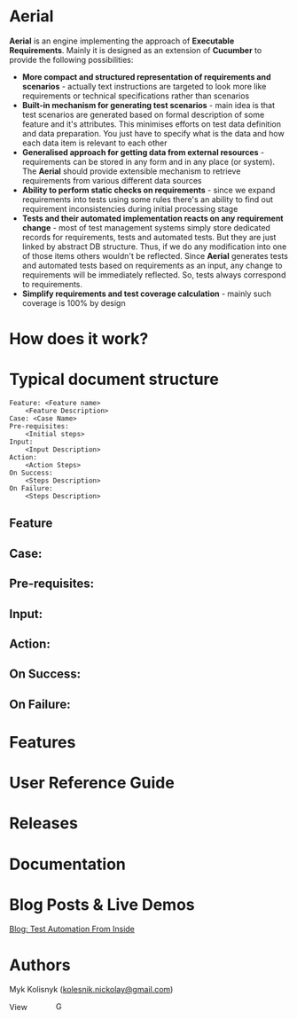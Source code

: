 Aerial
======

**Aerial** is an engine implementing the approach of **Executable Requirements**. Mainly it is designed as an extension of **Cucumber** to provide the following possibilities:
* **More compact and structured representation of requirements and scenarios** - actually text instructions are targeted to look more like requirements or technical specifications rather than scenarios
* **Built-in mechanism for generating test scenarios** - main idea is that test scenarios are generated based on formal description of some feature and it's attributes. This minimises efforts on test data definition and data preparation. You just have to specify what is the data and how each data item is relevant to each other
* **Generalised approach for getting data from external resources** - requirements can be stored in any form and in any place (or system). The **Aerial** should provide extensible mechanism to retrieve requirements from various different data sources 
* **Ability to perform static checks on requirements** - since we expand requirements into tests using some rules there's an ability to find out requirement inconsistencies during initial processing stage
* **Tests and their automated implementation reacts on any requirement change** - most of test management systems simply store dedicated records for requirements, tests and automated tests. But they are just linked by abstract DB structure. Thus, if we do any modification into one of those items others wouldn't be reflected. Since **Aerial** generates tests and automated tests based on requirements as an input, any change to requirements will be immediately reflected. So, tests always correspond to requirements.
* **Simplify requirements and test coverage calculation** - mainly such coverage is 100% by design

How does it work? 
======

Typical document structure
======

```
Feature: <Feature name>
	<Feature Description>
Case: <Case Name>
Pre-requisites:
	<Initial steps>
Input:
	<Input Description>
Action:
	<Action Steps>
On Success:
	<Steps Description>
On Failure:
	<Steps Description>

```

Feature
------

Case: <Case Name>
------

Pre-requisites:
------

Input:
------

Action:
------

On Success:
------

On Failure:
------

Features
======

User Reference Guide
======

Releases
======

Documentation
======

Blog Posts & Live Demos
======

[Blog: Test Automation From Inside](http://mkolisnyk.blogspot.com)

Authors
======
Myk Kolisnyk (kolesnik.nickolay@gmail.com) 

<a href="http://ua.linkedin.com/pub/mykola-kolisnyk/14/533/903"><img src="http://www.linkedin.com/img/webpromo/btn_profile_bluetxt_80x15.png" width="80" height="15" border="0" alt="View Mykola Kolisnyk's profile on LinkedIn"></a>
<a href="http://plus.google.com/108480514086204589709?prsrc=3" rel="publisher" style="text-decoration:none;">
<img src="http://ssl.gstatic.com/images/icons/gplus-16.png" alt="Google+" style="border:0;width:16px;height:16px;"/></a>
